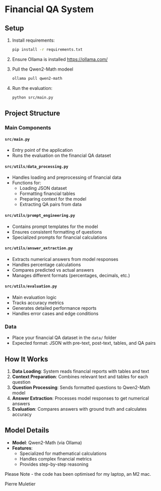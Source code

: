 # Financial QA System

## Setup
1. Install requirements:
   ```bash
   pip install -r requirements.txt
   ```

2. Ensure Ollama is installed https://ollama.com/

3. Pull the Qwen2-Math modeel
    ```bash
    ollama pull qwen2-math
    ```

4. Run the evaluation:
    ```bash
    python src/main.py
    ```

## Project Structure

### Main Components

#### `src/main.py`
- Entry point of the application
- Runs the evaluation on the financial QA dataset

#### `src/utils/data_processing.py`
- Handles loading and preprocessing of financial data
- Functions for:
  * Loading JSON dataset
  * Formatting financial tables
  * Preparing context for the model
  * Extracting QA pairs from data

#### `src/utils/prompt_engineering.py`
- Contains prompt templates for the model
- Ensures consistent formatting of questions
- Specialized prompts for financial calculations

#### `src/utils/answer_extraction.py`
- Extracts numerical answers from model responses
- Handles percentage calculations
- Compares predicted vs actual answers
- Manages different formats (percentages, decimals, etc.)

#### `src/utils/evaluation.py`
- Main evaluation logic
- Tracks accuracy metrics
- Generates detailed performance reports
- Handles error cases and edge conditions

### Data
- Place your financial QA dataset in the `data/` folder
- Expected format: JSON with pre-text, post-text, tables, and QA pairs

## How It Works
1. **Data Loading**: System reads financial reports with tables and text
2. **Context Preparation**: Combines relevant text and tables for each question
3. **Question Processing**: Sends formatted questions to Qwen2-Math model
4. **Answer Extraction**: Processes model responses to get numerical answers
5. **Evaluation**: Compares answers with ground truth and calculates accuracy

## Model Details
- **Model**: Qwen2-Math (via Ollama)
- **Features**:
  * Specialized for mathematical calculations
  * Handles complex financial metrics
  * Provides step-by-step reasoning

Please Note - the code has been optimised for my laptop, an M2 mac.

Pierre Muletier